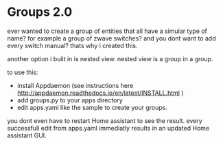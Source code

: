 # Groups 2.0

ever wanted to create a group of entities that all have a simular type of name?
for example a group of zwave switches?
and you dont want to add every switch manual?
thats why i created this.

another option i built in is nested view.
nested view is a group in a group.

to use this:
- install Appdaemon (see instructions here http://appdaemon.readthedocs.io/en/latest/INSTALL.html )
- add groups.py to your apps directory
- edit apps.yaml like the sample to create your groups.

you dont even have to restart Home assistant to see the result.
every successfull edit from apps.yaml immediatly results in an updated Home assistant GUI.
